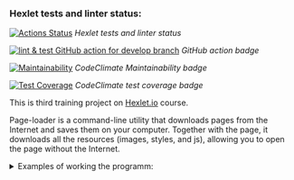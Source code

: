 ### Hexlet tests and linter status:
[![Actions Status](https://github.com/Serggi0/python-project-lvl3/workflows/hexlet-check/badge.svg)](https://github.com/Serggi0/python-project-lvl3/actions)  *Hexlet tests and linter status*

[![lint & test GitHub action for develop branch](https://github.com/Serggi0/python-project-lvl3/actions/workflows/github_action_.yaml/badge.svg)](https://github.com/Serggi0/python-project-lvl3/actions/workflows/github_action_.yaml)  *GitHub action badge*

<!-- [! [Статус действий YourActionName] (https://github.com/ { userName } / { repoName } / workflows / { workflowName } /badge.svg)] (https://github.com/ { userName } / { repoName } / action) -->

[![Maintainability](https://api.codeclimate.com/v1/badges/f6ba19bc9e1493dbd1ce/maintainability)](https://codeclimate.com/github/Serggi0/python-project-lvl3/maintainability)  *CodeClimate Maintainability badge*

[![Test Coverage](https://api.codeclimate.com/v1/badges/f6ba19bc9e1493dbd1ce/test_coverage)](https://codeclimate.com/github/Serggi0/python-project-lvl3/test_coverage)  *CodeClimate test coverage badge*

This is third training project on [Hexlet.io](https://ru.hexlet.io) course.

Page-loader is a command-line utility that downloads pages from the Internet and saves them on your computer. Together with the page, it downloads all the resources (images, styles, and js), allowing you to open the page without the Internet.

<details>
<summary>Examples of working the programm:</summary>

#### Asciinema step1:
[![asciicast](https://asciinema.org/a/7hYK6eUqGKHmGHrlfnqbkn1Yx.svg)](https://asciinema.org/a/7hYK6eUqGKHmGHrlfnqbkn1Yx)

#### Asciinema step2:
[![asciicast](https://asciinema.org/a/hyWuuPyuYEXmKA5WBaRkU84gC.svg)](https://asciinema.org/a/hyWuuPyuYEXmKA5WBaRkU84gC)

#### Asciinema step3:
[![asciicast](https://asciinema.org/a/426188.svg)](https://asciinema.org/a/426188)

#### Asciinema step4:
[![asciicast](https://asciinema.org/a/mGcD16tlA3LBYh8D82OlO8B14.svg)](https://asciinema.org/a/mGcD16tlA3LBYh8D82OlO8B14)

#### Asciinema step5:
[![asciicast](https://asciinema.org/a/bV12dNP1YviNbKM0AAYmXf3i4.svg)](https://asciinema.org/a/bV12dNP1YviNbKM0AAYmXf3i4)

#### Asciinema step6:
[![asciicast](https://asciinema.org/a/gajXHWvoFj7Z6uwUSH9T5T8RL.svg)](https://asciinema.org/a/gajXHWvoFj7Z6uwUSH9T5T8RL)
</details>